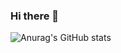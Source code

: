 ### Hi there 👋

<!--
**dltkdals224/dltkdals224** is a ✨ _special_ ✨ repository because its `README.md` (this file) appears on your GitHub profile.

Here are some ideas to get you started:

- 🔭 I’m currently working on ...
- 🌱 I’m currently learning ...
- 👯 I’m looking to collaborate on ...
- 🤔 I’m looking for help with ...
- 💬 Ask me about ...
- 📫 How to reach me: ...
- 😄 Pronouns: ...
- ⚡ Fun fact: ...
-->

![Anurag's GitHub stats](https://github-readme-stats.vercel.app/api?username=dltkdals224&show_icons=true&theme=radical)
<!--https://github.com/anuraghazra/github-readme-stats/blob/master/themes/README.md 에서 모든정보 확인 가능-->
